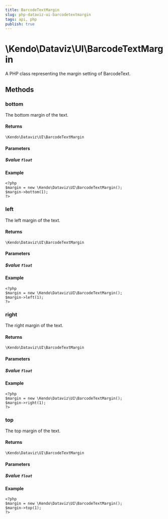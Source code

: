 ```yaml
---
title: BarcodeTextMargin
slug: php-dataviz-ui-barcodetextmargin
tags: api, php
publish: true
---
```


# \Kendo\Dataviz\UI\BarcodeTextMargin

A PHP class representing the margin setting of BarcodeText.


## Methods

### bottom
The bottom margin of the text.

#### Returns
`\Kendo\Dataviz\UI\BarcodeTextMargin`

#### Parameters

##### $value `float`



#### Example 
    <?php
    $margin = new \Kendo\Dataviz\UI\BarcodeTextMargin();
    $margin->bottom(1);
    ?>

### left
The left margin of the text.

#### Returns
`\Kendo\Dataviz\UI\BarcodeTextMargin`

#### Parameters

##### $value `float`



#### Example 
    <?php
    $margin = new \Kendo\Dataviz\UI\BarcodeTextMargin();
    $margin->left(1);
    ?>

### right
The right margin of the text.

#### Returns
`\Kendo\Dataviz\UI\BarcodeTextMargin`

#### Parameters

##### $value `float`



#### Example 
    <?php
    $margin = new \Kendo\Dataviz\UI\BarcodeTextMargin();
    $margin->right(1);
    ?>

### top
The top margin of the text.

#### Returns
`\Kendo\Dataviz\UI\BarcodeTextMargin`

#### Parameters

##### $value `float`



#### Example 
    <?php
    $margin = new \Kendo\Dataviz\UI\BarcodeTextMargin();
    $margin->top(1);
    ?>

 
